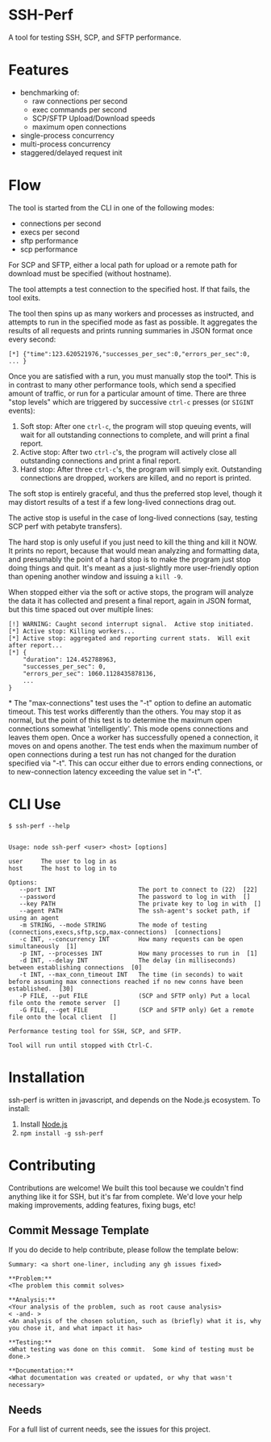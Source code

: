 <!---
 ssh-perf: An SSH2 performance testing tool
 Copyright (C) 2015  F5 Networks
 
 This program is free software; you can redistribute it and/or
 modify it under the terms of the GNU General Public License
 as published by the Free Software Foundation; either version 2
 of the License, or (at your option) any later version.
 
 This program is distributed in the hope that it will be useful,
 but WITHOUT ANY WARRANTY; without even the implied warranty of
 MERCHANTABILITY or FITNESS FOR A PARTICULAR PURPOSE.  See the
 GNU General Public License for more details.
 
 You should have received a copy of the GNU General Public License
 along with this program; if not, write to the Free Software
 Foundation, Inc., 51 Franklin Street, Fifth Floor, Boston, MA  02110-1301, USA.

-->

# SSH-Perf

A tool for testing SSH, SCP, and SFTP performance.

# Features

* benchmarking of:
    * raw connections per second
    * exec commands per second
    * SCP/SFTP Upload/Download speeds
    * maximum open connections
* single-process concurrency
* multi-process concurrency
* staggered/delayed request init

# Flow

The tool is started from the CLI in one of the following modes:
* connections per second
* execs per second
* sftp performance
* scp performance

For SCP and SFTP, either a local path for upload or a remote path for download must be specified (without hostname).

The tool attempts a test connection to the specified host.  If that fails, the tool exits.

The tool then spins up as many workers and processes as instructed, and attempts to run in the specified mode
as fast as possible.  It aggregates the results of all requests and prints running summaries in JSON format
once every second:

```
[*] {"time":123.620521976,"successes_per_sec":0,"errors_per_sec":0, ... }
```

Once you are satisfied with a run, you must manually stop the tool\*.  This is in contrast to many other
performance tools, which send a specified amount of traffic, or run for a particular amount of time.  There are
three "stop levels" which are triggered by successive `ctrl-c` presses (or `SIGINT` events):
1. Soft stop:  After one `ctrl-c`, the program will stop queuing events, will wait for all outstanding connections to complete, and will print a final report.
1. Active stop:  After two `ctrl-c`'s, the program will actively close all outstanding connections and print a final report.
1. Hard stop:  After three `ctrl-c`'s, the program will simply exit.  Outstanding connections are dropped, workers are killed, and no report is printed.

The soft stop is entirely graceful, and thus the preferred stop level, though it may distort results of a test if a few long-lived connections drag out.

The active stop is useful in the case of long-lived connections (say, testing SCP perf with petabyte transfers).

The hard stop is only useful if you just need to kill the thing and kill it NOW.  It prints no report, because that would mean analyzing and formatting data,
and presumably the point of a hard stop is to make the program just stop doing things and quit.  It's meant as a just-slightly more user-friendly option than
opening another window and issuing a `kill -9`.

When stopped either via the soft or active stops, the program will analyze the data it has collected and present a final report, again in JSON format, but this time
spaced out over multiple lines:

```
[!] WARNING: Caught second interrupt signal.  Active stop initiated.
[*] Active stop: Killing workers...
[*] Active stop: aggregated and reporting current stats.  Will exit after report...
[*] {
    "duration": 124.452788963,
    "successes_per_sec": 0,
    "errors_per_sec": 1060.1128435878136,
    ...
}
```

\* The "max-connections" test uses the "-t" option to define an automatic timeout.  This test works differently than the others.  You may stop it as normal,
but the point of this test is to determine the maximum open connections somewhat 'intelligently'.  This mode opens connections and leaves them open.  Once a
worker has successfully opened a connection, it moves on and opens another.  The test ends when the maximum number of open connections during a test run has
not changed for the duration specified via "-t".  This can occur either due to errors ending connections, or to new-connection latency exceeding the value set
in "-t".

# CLI Use

```
$ ssh-perf --help
```

```

Usage: node ssh-perf <user> <host> [options]

user     The user to log in as
host     The host to log in to

Options:
   --port INT                       The port to connect to (22)  [22]
   --password                       The password to log in with  []
   --key PATH                       The private key to log in with  []
   --agent PATH                     The ssh-agent's socket path, if using an agent
   -m STRING, --mode STRING         The mode of testing (connections,execs,sftp,scp,max-connections)  [connections]
   -c INT, --concurrency INT        How many requests can be open simultaneously  [1]
   -p INT, --processes INT          How many processes to run in  [1]
   -d INT, --delay INT              The delay (in milliseconds) between establishing connections  [0]
   -t INT, --max_conn_timeout INT   The time (in seconds) to wait before assuming max connections reached if no new conns have been established.  [30]
   -P FILE, --put FILE              (SCP and SFTP only) Put a local file onto the remote server  []
   -G FILE, --get FILE              (SCP and SFTP only) Get a remote file onto the local client  []

Performance testing tool for SSH, SCP, and SFTP.

Tool will run until stopped with Ctrl-C.

```

# Installation
ssh-perf is written in javascript, and depends on the Node.js ecosystem.  To install:
1. Install [Node.js](https://nodejs.org/download/)
1. `npm install -g ssh-perf`

# Contributing
Contributions are welcome!  We built this tool because we couldn't find anything like it for SSH, but it's far
from complete.  We'd love your help making improvements, adding features, fixing bugs, etc!

## Commit Message Template
If you do decide to help contribute, please follow the template below:

```
Summary: <a short one-liner, including any gh issues fixed>

**Problem:**
<The problem this commit solves>

**Analysis:**
<Your analysis of the problem, such as root cause analysis>
< -and- >
<An analysis of the chosen solution, such as (briefly) what it is, why you chose it, and what impact it has>

**Testing:**
<What testing was done on this commit.  Some kind of testing must be done.>

**Documentation:**
<What documentation was created or updated, or why that wasn't necessary>
```

## Needs

For a full list of current needs, see the issues for this project.
